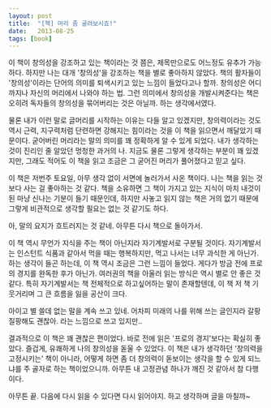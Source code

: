 ```yaml
---
layout: post
title:  "[책] 머리 좀 굴려보시죠!"
date:   2013-08-25
tags: [book]
---
```


이 책이 창의성을 강조하고 있는 책이라는 것 쯤은, 제목만으로도 어느정도 유추가 가능하다. 하지만 나는 대개 '창의성'을 강조하는 책을 별로 좋아하지 않았다. 책의 활자들이 '창의성'이라는 단어의 의미를 퇴색시키고 있는 느낌이 들었다고나 할까. 창의성은 어디까지나 자신의 머리에서 나와야 하는 법. 그런 의미에서 창의성을 개발시켜준다는 책은 오히려 독자들의 창의성을 묶어버리는 것은 아닐까. 하는 생각에서였다. 

  물론 내가 이런 말로 글머리를 시작하는 이유는 다들 알고 있겠지만, 창의력이라는 것도 역시 근력, 지구력처럼 단련하면 강해지는 힘이라는 것을 이 책을 읽으면서 깨달았기 때문이다. 굳어버린 머리라는 말의 의미를 꽤 정확하게 알 수 있게 되었다. 내가 생각하는 것이 진리인 줄 알았던 멍청한 과거의 나. 지금도 물론 그렇게 생각하는 부분이 꽤 있겠지만, 그래도 적어도 이 책을 읽고 조금은 그 굳어진 머리가 풀어졌다고 믿고 싶다. 

  이 책은 저번주 토요일, 아무 생각 없이 서면에 놀러가서 사온 책이다. 나는 책을 읽는 것보다 사는 걸 좋아하는 것 같다. 책을 소유하면 그 책이 가지고 있는 지식이 마치 내것이 된 마냥 신나는 기분이 들기 때문인데, 하지만 사놓고 읽지 않는 책은 거의 없기 때문에 그렇게 비관적으로 생각할 필요는 없는 것 같기도 하다. 

  아, 말의 요지가 흐트러지는 것 같네. 아무튼 다시 책으로 돌아가서. 

  이 책 역시 무언가 지식을 주는 책이 아닌지라 자기계발서로 구분될 것이다. 자기계발서는 인스턴트 식품과 같아서 먹을 때는 행복하지만, 먹고 나서는 너무 과식한 게 아닌가. 하는 생각이 들곤 하는데, 이 책 역시 조금은 그런 느낌이 들었다. 게다가 방금 전에 프로의 경지를 완독한 후가 아닌가. 여러권의 책을 아울러 읽는 방식은 역시 별로 안 좋은 것 같다. 특히 자기계발서는 책 전체적으로 하고싶어하는 말이 존재할텐데, 이 책 저 책 기웃거리며 그 큰 흐름을 잃을 공산이 크다. 

  아이고 별 쓸데 없는 말을 계속 쓰고 있네. 어차피 미래의 나를 위해 쓰는 글인지라 갈팡질팡해도 괜찮아. 라는 느낌으로 쓰고 있지만.. 

  결과적으로 이 책은 꽤 괜찮은 편이었다. 바로 전에 읽은 '프로의 경지'보다는 확실히 좋았다. 즐겁게, 유쾌하게 나의 창의성을 돋울 수 있었다. 이 책은 내가 생각하던 '창의력을 고정시키는' 책이 아니라, 어떻게 하면 좀 더 창의력이 돋보이는 생각을 할 수 있게 되느냐를 주 골자로 하는 책이었으니까. 아무튼 내 고정관념 하나가 깨진 것 같아서 참 다행이다. 

  아무튼 끝. 다음에 다시 읽을 수 있다면 다시 읽어야지. 하고 생각하며 글을 마칠까~